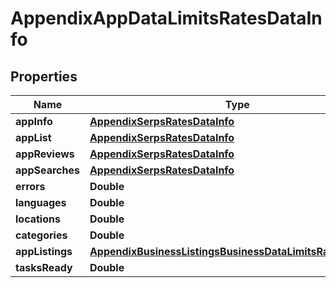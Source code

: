 

# AppendixAppDataLimitsRatesDataInfo


## Properties

| Name | Type | Description | Notes |
|------------ | ------------- | ------------- | -------------|
|**appInfo** | [**AppendixSerpsRatesDataInfo**](AppendixSerpsRatesDataInfo.md) |  |  [optional] |
|**appList** | [**AppendixSerpsRatesDataInfo**](AppendixSerpsRatesDataInfo.md) |  |  [optional] |
|**appReviews** | [**AppendixSerpsRatesDataInfo**](AppendixSerpsRatesDataInfo.md) |  |  [optional] |
|**appSearches** | [**AppendixSerpsRatesDataInfo**](AppendixSerpsRatesDataInfo.md) |  |  [optional] |
|**errors** | **Double** |  |  [optional] |
|**languages** | **Double** |  |  [optional] |
|**locations** | **Double** |  |  [optional] |
|**categories** | **Double** |  |  [optional] |
|**appListings** | [**AppendixBusinessListingsBusinessDataLimitsRatesDataInfo**](AppendixBusinessListingsBusinessDataLimitsRatesDataInfo.md) |  |  [optional] |
|**tasksReady** | **Double** |  |  [optional] |



